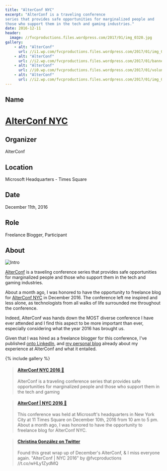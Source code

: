 ```yaml
---
title: "AlterConf NYC"
excerpt: "AlterConf is a traveling conference
series that provides safe opportunities for marginalized people and
those who support them in the tech and gaming industries."
date: 2016-12-11
header:
  image: //fvcproductions.files.wordpress.com/2017/01/img_0320.jpg
gallery:
    - alt: "AlterConf"
      url: //i1.wp.com/fvcproductions.files.wordpress.com/2017/01/img_0320.jpg?w=437&h=328&crop&ssl=1&zoom=2
    - alt: "AlterConf"
      url: //i2.wp.com/fvcproductions.files.wordpress.com/2017/01/banner.png?w=305&h=155&crop&ssl=1&zoom=2
    - alt: "AlterConf"
      url: //i0.wp.com/fvcproductions.files.wordpress.com/2017/01/volunteers.png?w=305&h=169&crop&ssl=1&zoom=2
    - alt: "AlterConf"
      url: //i2.wp.com/fvcproductions.files.wordpress.com/2017/01/img_0162.jpg?w=746&h=560&crop&ssl=1&zoom=2
---
```


## Name

# <a title="AlterConf NYC" href="//alterconf.com" target="_blank" rel="noopener">AlterConf NYC</a>

## Organizer

AlterConf

## Location

Microsoft Headquarters - Times Square

## Date

December 11th, 2016

## Role

Freelance Blogger, Participant

## About

![Intro](//fvcproductions.files.wordpress.com/2017/01/alterconf.gif)

[AlterConf](//alterconf.com/) is a traveling conference series that provides safe opportunities for marginalized people and those who support them in the tech and gaming industries.

About a month ago, I was honored to have the opportunity to freelance blog for [AlterConf NYC](//www.alterconf.com/conferences/nyc-2016) in December 2016. The conference left me inspired and less alone, as technologists from all walks of life surrounded me throughout the conference.

Indeed, AlterConf was hands down the MOST diverse conference I have ever attended and I find this aspect to be more important than ever, especially considering what the year 2016 has brought us.

Given that I was hired as a freelance blogger for this conference, I've published [onto LinkedIn](//www.linkedin.com/pulse/alterconf-nyc-2016-frances-coronel?published=t), and [my personal blog](//fvcproductions.com/2017/01/03/alterconf-nyc-2016/) already about my experience at AlterConf and what it entailed.

{% include gallery %}

<blockquote class="embedly-card"><h4><a href="//www.linkedin.com/pulse/alterconf-nyc-2016-frances-coronel?published=t">AlterConf NYC 2016 🗽</a></h4><p>AlterConf is a traveling conference series that provides safe opportunities for marginalized people and those who support them in the tech and gaming</p></blockquote>

<blockquote class="embedly-card"><h4><a href="//fvcproductions.com/2017/01/03/alterconf-nyc-2016/">AlterConf | NYC 2016 🗽</a></h4><p>This conference was held at Microsoft's headquarters in New York City at 11 Times Square on December 10th, 2016 from 10 am to 5 pm. About a month ago, I was honored to have the opportunity to freelance blog for AlterConf NYC.</p></blockquote>

<blockquote class="embedly-card"><h4><a href="//twitter.com/c_gonzalez/status/817881461390983169">Christina González on Twitter</a></h4><p>Found this great wrap up of December's AlterConf, &amp; I miss everyone again. "AlterConf | NYC 2016" by @fvcproductions //t.co/wHLy1ZydMQ</p></blockquote>
